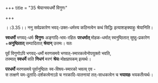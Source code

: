 +++
title = "35 श्रेयान्स्वधर्मो विगुणः"

+++
  
  
।।3.35।। ननु सर्वप्रकारेण भवद्-उक्त-धर्मस्य कठिनत्वेन कथं सिद्धिः
इत्याशङ्क्याहुः श्रेयानिति। 

**स्वधर्मो** भगवद्-धर्मः **विगुणः** अङ्गादि-भाव-रहितः **परधर्मात्** मोहक-धर्मात् स्वनुष्ठितात् सुष्ठु-प्रकारेण +**अनुष्ठितात्** सम्पादितात् **श्रेयान्** उत्तमः। यतः

पूर्वं विगुणोऽपि भगवद्-धर्मो मरणसमये भगवत्-स्मारकत्वेनोपयुक्तो भवति,  
तस्मात् **स्वधर्मे** सति **निधनं** मरणं **श्रेयः** मोक्षप्रापकम् इत्यर्थः। 

**परधर्मो** मरणसमये पूर्वानुष्ठितः स्व-विषय-स्मारको भवत्य् एव  -  
स तत्क्षणे यम-दूतादि-दर्शकत्वेनाऽग्रे च नरकादि-यातनायां तत्-साधकत्वेन च **भयावहः** भयकर्तेत्यर्थः।  
  

